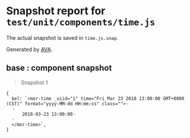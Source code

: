 # Snapshot report for `test/unit/components/time.js`

The actual snapshot is saved in `time.js.snap`.

Generated by [AVA](https://ava.li).

## base : component snapshot

> Snapshot 1

    {
      $el: `<mor-time _uiid="1" time="Fri Mar 23 2018 13:00:00 GMT+0800 (CST)" format="yyyy-MM-dd HH:mm:ss" class="">␊
      ␊
          2018-03-23 13:00:00␊
      ␊
      </mor-time>`,
    }

